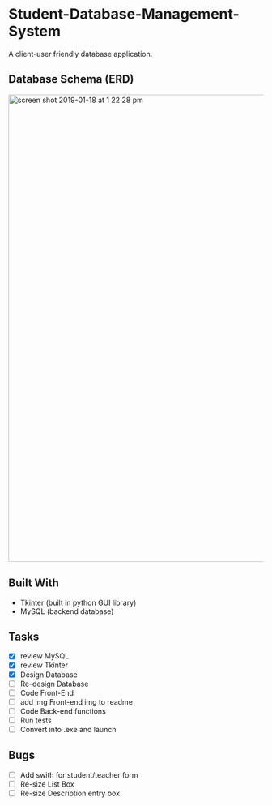# Student-Database-Management-System
A client-user friendly database application.

## Database Schema (ERD)
<img width="922" alt="screen shot 2019-01-18 at 1 22 28 pm" src="https://user-images.githubusercontent.com/23427623/51408405-30064280-1b24-11e9-9b6f-75625eb39889.png">


## Built With
- Tkinter (built in python GUI library)
- MySQL (backend database)

## Tasks
- [x] review MySQL
- [x] review Tkinter
- [x] Design Database
- [ ] Re-design Database
- [ ] Code Front-End
- [ ] add img Front-end img to readme
- [ ] Code Back-end functions
- [ ] Run tests
- [ ] Convert into .exe and launch
 
## Bugs
- [ ] Add swith for student/teacher form
- [ ] Re-size List Box
- [ ] Re-size Description entry box